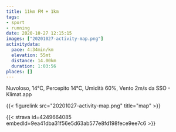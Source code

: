 ```yaml
---
title: 11km FM + 1km
tags:
- sport
- running
date: 2020-10-27 12:15:15
images: ["20201027-activity-map.png"]
activitydata:
  pace: 4:34min/km
  elevation: 55mt
  distance: 14.00km
  duration: 1:03:56
places: []
---
```


Nuvoloso, 14°C, Percepito 14°C, Umidità 60%, Vento 2m/s da SSO - Klimat.app

<!--more-->



{{< figurelink src="20201027-activity-map.png" title="map" >}}


{{< strava id=4249664085 embedId=9ea41dba31f56e5d63ab577e8fd198fece9ee7c6 >}}

